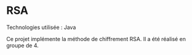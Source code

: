 # RSA
Technologies utilisée : Java

Ce projet implémente la méthode de chiffrement RSA. Il a été réalisé en groupe de 4.

